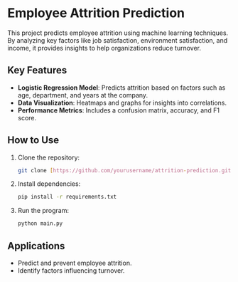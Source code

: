 # Employee Attrition Prediction

This project predicts employee attrition using machine learning techniques. By analyzing key factors like job satisfaction, environment satisfaction, and income, it provides insights to help organizations reduce turnover.

## Key Features

- **Logistic Regression Model**: Predicts attrition based on factors such as age, department, and years at the company.
- **Data Visualization**: Heatmaps and graphs for insights into correlations.
- **Performance Metrics**: Includes a confusion matrix, accuracy, and F1 score.

## How to Use

1. Clone the repository:
   ```bash
   git clone [https://github.com/yourusername/attrition-prediction.git](https://github.com/mohanaalapati/Attrition-Prediction-of-IBM-Employees)
   ```
2. Install dependencies:
   ```bash
   pip install -r requirements.txt
   ```
3. Run the program:
   ```bash
   python main.py
   ```

## Applications

- Predict and prevent employee attrition.
- Identify factors influencing turnover.



